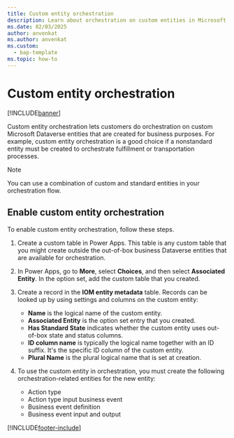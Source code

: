 ```yaml
---
title: Custom entity orchestration
description: Learn about orchestration on custom entities in Microsoft Dynamics 365 Inetlligent Order Management.
ms.date: 02/03/2025
author: anvenkat
ms.author: anvenkat
ms.custom: 
  - bap-template
ms.topic: how-to
---
```


# Custom entity orchestration

[!INCLUDE[banner](includes/banner.md)]

Custom entity orchestration lets customers do orchestration on custom Microsoft Dataverse entities that are created for business purposes. For example, custom entity orchestration is a good choice if a nonstandard entity must be created to orchestrate fulfillment or transportation processes.

> [!NOTE]
> You can use a combination of custom and standard entities in your orchestration flow.

## Enable custom entity orchestration

To enable custom entity orchestration, follow these steps.

1. Create a custom table in Power Apps. This table is any custom table that you might create outside the out-of-box business Dataverse entities that are available for orchestration.
1. In Power Apps, go to **More**, select **Choices**, and then select **Associated Entity**. In the option set, add the custom table that you created.
1. Create a record in the **IOM entity metadata** table. Records can be looked up by using settings and columns on the custom entity:

    - **Name** is the logical name of the custom entity.
    - **Associated Entity** is the option set entry that you created.
    - **Has Standard State** indicates whether the custom entity uses out-of-box state and status columns.
    - **ID column name** is typically the logical name together with an ID suffix. It's the specific ID column of the custom entity.
    - **Plural Name** is the plural logical name that is set at creation.

1. To use the custom entity in orchestration, you must create the following orchestration-related entities for the new entity:

    - Action type
    - Action type input business event
    - Business event definition
    - Business event input and output

[!INCLUDE[footer-include](includes/footer-banner.md)]

